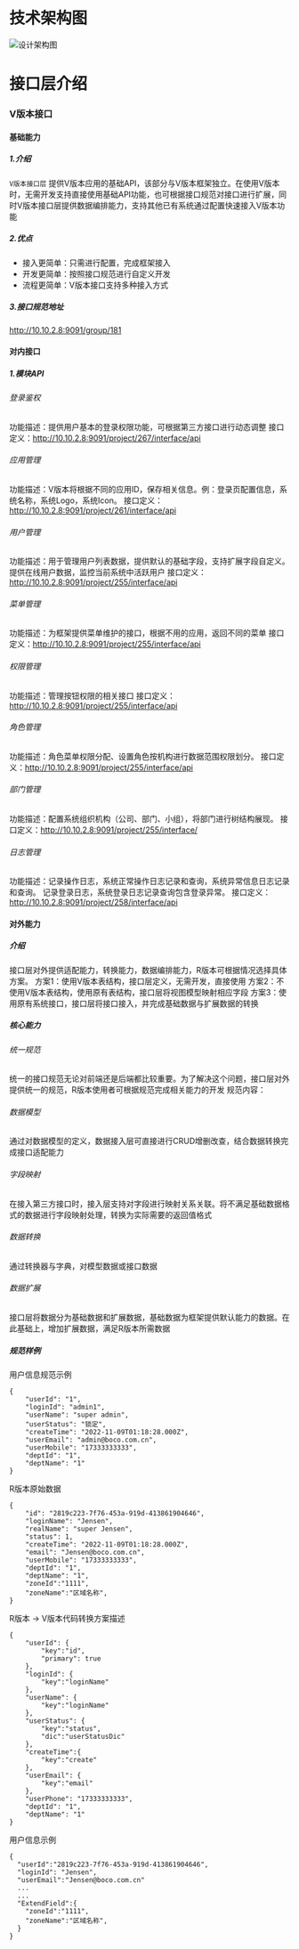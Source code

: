 # 技术架构图

![设计架构图](../images/接入层设计架构.png)


# 接口层介绍

### V版本接口
#### 基础能力
##### 1.介绍
`V版本接口层` 提供V版本应用的基础API，该部分与V版本框架独立。在使用V版本时，无需开发支持直接使用基础API功能，也可根据接口规范对接口进行扩展，同时V版本接口层提供数据编排能力，支持其他已有系统通过配置快速接入V版本功能
##### 2.优点
- 接入更简单：只需进行配置，完成框架接入
- 开发更简单：按照接口规范进行自定义开发
- 流程更简单：V版本接口支持多种接入方式
 
##### 3.接口规范地址
http://10.10.2.8:9091/group/181


#### 对内接口
##### 1.模块API
###### 登录鉴权
功能描述：提供用户基本的登录权限功能，可根据第三方接口进行动态调整
接口定义：http://10.10.2.8:9091/project/267/interface/api
###### 应用管理
功能描述：V版本将根据不同的应用ID，保存相关信息。例：登录页配置信息，系统名称，系统Logo，系统Icon。
接口定义：http://10.10.2.8:9091/project/261/interface/api
###### 用户管理
功能描述：用于管理用户列表数据，提供默认的基础字段，支持扩展字段自定义。提供在线用户数据，监控当前系统中活跃用户
接口定义：http://10.10.2.8:9091/project/255/interface/api
###### 菜单管理
功能描述：为框架提供菜单维护的接口，根据不用的应用，返回不同的菜单
接口定义：http://10.10.2.8:9091/project/255/interface/api
###### 权限管理
功能描述：管理按钮权限的相关接口
接口定义：http://10.10.2.8:9091/project/255/interface/api
###### 角色管理
功能描述：角色菜单权限分配、设置角色按机构进行数据范围权限划分。
接口定义：http://10.10.2.8:9091/project/255/interface/api
###### 部门管理
功能描述：配置系统组织机构（公司、部门、小组），将部门进行树结构展现。
接口定义：http://10.10.2.8:9091/project/255/interface/
###### 日志管理
功能描述：记录操作日志，系统正常操作日志记录和查询，系统异常信息日志记录和查询。
记录登录日志，系统登录日志记录查询包含登录异常。
接口定义：http://10.10.2.8:9091/project/258/interface/api


#### 对外能力
##### 介绍
接口层对外提供适配能力，转换能力，数据编排能力，R版本可根据情况选择具体方案。
方案1：使用V版本表结构，接口层定义，无需开发，直接使用
方案2：不使用V版本表结构，使用原有表结构，接口层将视图模型映射相应字段
方案3：使用原有系统接口，接口层将接口接入，并完成基础数据与扩展数据的转换
##### 核心能力
###### 统一规范
统一的接口规范无论对前端还是后端都比较重要。为了解决这个问题，接口层对外提供统一的规范，R版本使用者可根据规范完成相关能力的开发
规范内容：
###### 数据模型
通过对数据模型的定义，数据接入层可直接进行CRUD增删改查，结合数据转换完成接口适配能力
###### 字段映射
在接入第三方接口时，接入层支持对字段进行映射关系关联。将不满足基础数据格式的数据进行字段映射处理，转换为实际需要的返回值格式
###### 数据转换
通过转换器与字典，对模型数据或接口数据
###### 数据扩展
接口层将数据分为基础数据和扩展数据，基础数据为框架提供默认能力的数据。在此基础上，增加扩展数据，满足R版本所需数据

##### 规范样例
用户信息规范示例
```
{
    "userId": "1",
    "loginId": "admin1",
    "userName": "super admin",
    "userStatus": "锁定",
    "createTime": "2022-11-09T01:18:28.000Z",
    "userEmail": "admin@boco.com.cn",
    "userMobile": "17333333333",
    "deptId": "1",
    "deptName": "1"
}
```

R版本原始数据
```
{
    "id": "2819c223-7f76-453a-919d-413861904646",
    "loginName": "Jensen",
    "realName": "super Jensen",
    "status": 1,
    "createTime": "2022-11-09T01:18:28.000Z",
    "email": "Jensen@boco.com.cn",
    "userMobile": "17333333333",
    "deptId": "1",
    "deptName": "1",
    "zoneId":"1111",
    "zoneName":"区域名称",
}
```


R版本 -> V版本代码转换方案描述
```
{
    "userId": {
        "key":"id",
        "primary": true
    },
    "loginId": {
        "key":"loginName"   
    },
    "userName": {
        "key":"loginName"   
    },
    "userStatus": {
        "key":"status",
        "dic":"userStatusDic"
    },
    "createTime":{
        "key":"create"
    },
    "userEmail": {
        "key":"email"
    },
    "userPhone": "17333333333",
    "deptId": "1",
    "deptName": "1"
}
```

用户信息示例
```
{
  "userId":"2819c223-7f76-453a-919d-413861904646",
  "loginId": "Jensen",
  "userEmail":"Jensen@boco.com.cn"
  ...
  ...
  "ExtendField":{
    "zoneId":"1111",
    "zoneName":"区域名称",
  }
}
```
